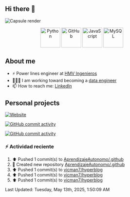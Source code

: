 ## Hi there 👋

![Capsule render](https://capsule-render.vercel.app/api?type=waving&height=300&color=gradient&text=Victor%20Tapias)

<div align="center">
  <img src="https://techstack-generator.vercel.app/python-icon.svg" alt="Python" width="65" height="65" />
  <img src="https://techstack-generator.vercel.app/github-icon.svg" alt="GitHub" width="65" height="65" />
  <img src="https://techstack-generator.vercel.app/js-icon.svg" alt="JavaScript" width="65" height="65" />
  <img src="https://techstack-generator.vercel.app/mysql-icon.svg" alt="MySQL" width="65" height="65" />
</div>

## About me

- ⚡️ Power lines engineer at [HMV Ingenieros](https://www.h-mv.com/General/Index.aspx?Lang=es-CO)
- 👨🏻‍💻 I am working toward becoming a [data engineer](https://platzi.com/ruta/data-engineer/?school=_escuela_datos_)
- 📫 How to reach me: [LinkedIn](https://www.linkedin.com/in/victor-manuel-tapias-serna-63b361114/)

## Personal projects

[![Website](https://img.shields.io/website?url=https%3A%2F%2Fvicman7.github.io%2Fabout%2F&up_message=Victor%20Tapias)](https://vicman7.github.io/about/)

[![GitHub commit activity](https://img.shields.io/github/commit-activity/t/vicman7/hyperblog)](https://github.com/vicman7/hyperblog)

[![GitHub commit activity](https://img.shields.io/github/commit-activity/t/vicman7/vicman7.github.io)](https://github.com/vicman7/vicman7.github.io)

### :zap: Actividad reciente
<!--RECENT_ACTIVITY:start-->
1. ⬆️ Pushed 1 commit(s) to [AprendizajeAutonomo/.github](https://github.com/AprendizajeAutonomo/.github)<br>
2. 📔 Created new repository [AprendizajeAutonomo/.github](https://github.com/AprendizajeAutonomo/.github)<br>
3. ⬆️ Pushed 1 commit(s) to [vicman7/hyperblog](https://github.com/vicman7/hyperblog)<br>
4. ⬆️ Pushed 1 commit(s) to [vicman7/hyperblog](https://github.com/vicman7/hyperblog)<br>
5. ⬆️ Pushed 1 commit(s) to [vicman7/hyperblog](https://github.com/vicman7/hyperblog)<br>
<!--RECENT_ACTIVITY:end-->
<!--RECENT_ACTIVITY:last_update-->
Last Updated: Tuesday, May 13th, 2025, 1:50:09 AM
<!--RECENT_ACTIVITY:last_update_end-->
